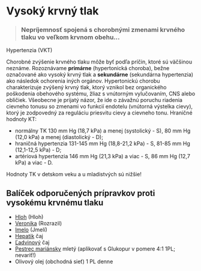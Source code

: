 Vysoký krvný tlak
=================


> ### Nepríjemnosť spojená s chorobnými zmenami krvného tlaku vo veľkom krvnom obehu…
> 
> 

Hypertenzia (VKT)

Chorobné zvýšenie krvného tlaku môže byť podľa príčin, ktoré sú väčšinou
neznáme. Rozoznávame **primárne** (hypertonická choroba), bežne označované ako
vysoký krvný tlak a **sekundárne** (sekundárna hypertenzia) ako následok
ochorenia iných orgánov.   Hypertonickú chorobu charakterizuje zvýšený krvný
tlak, ktorý vznikol bez organického poškodenia obehového systému, žliaz s
vnútorným vylučovaním, CNS alebo obličiek. Všeobecne je prijatý názor, že ide o
závažnú poruchu riadenia cievneho tonusu so zmenami vo funkcií endotelu
(vnútorná výstelka cievy), ktorý je zodpovedný za reguláciu priesvitu cievy a
cievneho tonu.   Hraničné hodnoty KT:

* normálny TK 130 mm Hg (18,7 kPa) a menej (systolický - S), 80 mm Hg (12,0 kPa) a menej (diastolický - D);
* hraničná hypertenzia 131-145 mm Hg (18,8-21,2 kPa) - S, 81-85 mm Hg (12,1-12,5 kPa) - D;
* artériová hypertenzia 146 mm Hg (21,3 kPa) a viac - S, 86 mm Hg (12,7 kPa) a viac - D.

Hodnoty TK v detskom veku a u mladistvých sú nižšie!

Balíček odporučených prípravkov proti vysokému krvnému tlaku
------------------------------------------------------------

* [Hloh](/sip/tinktury-jednobylinkove/hloh) (Hloh)
* [Veronika](/sip/tinktury-jednobylinkove/veronika) (Rozrazil)
* [Imelo](/sip/p/imelo/) (Jmelí)
* [Hepatik](/sip/caje/hepatik) čaj
* [Ľadvinový](/sip/caje/ladviny) čaj
* [Pestrec mariánsky](/sip/p/pestrec/) mletý (aplikovať s Glukopur v pomere 4:1 1PL; nevariť!)
* Olivový olej (obchodná sieť) 1 PL denne
